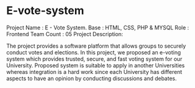 # E-vote-system

Project Name : E - Vote System.
Base : HTML, CSS, PHP & MYSQL
Role : Frontend
Team Count : 05
Project Description:

The project provides a software platform that allows groups to securely conduct votes and elections. In
this project, we proposed an e-voting system which provides trusted, secure, and fast voting system for
our University. Proposed system is suitable to apply in another Universities whereas integration is a hard
work since each University has different aspects to have an opinion by conducting discussions and
debates.
